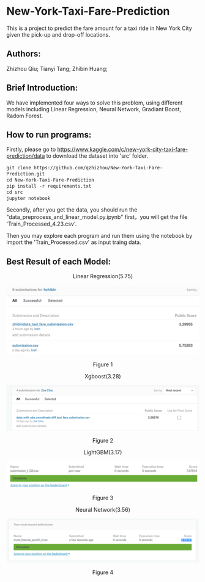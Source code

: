 # New-York-Taxi-Fare-Prediction

This is a project to predict the fare amount for a taxi ride in New York City given the pick-up and drop-off locations.

## Authors:
Zhizhou Qiu; Tianyi Tang; Zhibin Huang;


## Brief Introduction:

We have implemented four ways to solve this problem, using different models including Linear Regression, Neural Network, Gradiant Boost, Radom Forest.

## How to run programs:

Firstly, please go to https://www.kaggle.com/c/new-york-city-taxi-fare-prediction/data to download the dataset into 'src' folder.

```
git clone https://github.com/qzhizhou/New-York-Taxi-Fare-Prediction.git
cd New-York-Taxi-Fare-Prediction
pip install -r requirements.txt
cd src
jupyter notebook
```
Secondly, after you get the data, you should run the "data_preprocess_and_linear_model.py.ipynb" first，you will get the file 'Train_Processed_4.23.csv'.

Then you may explore each program and run them using the notebook by import the 'Train_Processed.csv' as input traing data.

## Best Result of each Model:
<p align="center">Linear Regression(5.75)</p>

![](https://github.com/qzhizhou/New-York-Taxi-Fare-Prediction/blob/master/pic/Linear.png)

<p align="center">Figure 1</p>
<p align="center">Xgboost(3.28)</p>

![](https://github.com/qzhizhou/New-York-Taxi-Fare-Prediction/blob/master/pic/xgboost.png)

<p align="center">Figure 2</p>
<p align="center">LightGBM(3.17)</p>

![](https://github.com/qzhizhou/New-York-Taxi-Fare-Prediction/blob/master/pic/lightGBM.png)

<p align="center">Figure 3</p>
<p align="center">Neural Network(3.56)</p>

![](https://github.com/qzhizhou/New-York-Taxi-Fare-Prediction/blob/master/pic/NeuralNetwork.png)

<p align="center">Figure 4</p>
